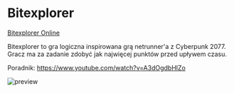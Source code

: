 # Bitexplorer

[Bitexplorer Online](https://krzysztofglab.github.io/Bitexplorer/)

Bitexplorer to gra logiczna inspirowana grą netrunner'a z Cyberpunk 2077.
Gracz ma za zadanie zdobyć jak najwięcej punktów przed upływem czasu.

Poradnik:
https://www.youtube.com/watch?v=A3dOgdbHIZo

![preview](https://user-images.githubusercontent.com/59751253/127914847-c542159b-5ae0-48ae-9797-db3db71c82c8.gif)

